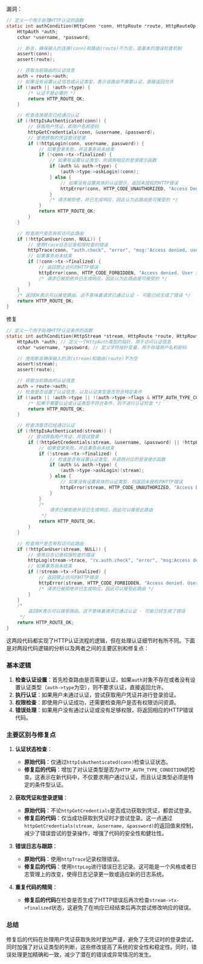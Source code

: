 漏洞：

```c
// 定义一个用于处理HTTP认证的函数
static int authCondition(HttpConn *conn, HttpRoute *route, HttpRouteOp *op) {
    HttpAuth *auth;
    cchar *username, *password;

    // 断言，确保输入的连接(conn)和路由(route)不为空，是基本的错误检查机制
    assert(conn);
    assert(route);

    // 获取当前路由的认证信息
    auth = route->auth;
    // 如果没有设置认证信息或认证类型，表示该路由不需要认证，直接返回允许
    if (!auth || !auth->type) {
        /* 认证不是必需的 */
        return HTTP_ROUTE_OK;
    }

    // 检查连接是否已经通过认证
    if (!httpIsAuthenticated(conn)) {
        // 获取用户凭证，即用户名和密码
        httpGetCredentials(conn, &username, &password);
        // 使用获取的凭证尝试登录
        if (!httpLogin(conn, username, password)) {
            // 如果登录失败，并且事务尚未结束
            if (!conn->tx->finalized) {
                // 如果有设置认证类型，则调用相应的登录提示函数
                if (auth && auth->type) {
                    (auth->type->askLogin)(conn);
                } else {
                    // 如果没有设置具体的认证提示，返回未授权的HTTP错误
                    httpError(conn, HTTP_CODE_UNAUTHORIZED, "Access Denied, login required");
                }
                /* 请求被拒绝，并已生成响应，因此认为此路由是可接受的 */
            }
            return HTTP_ROUTE_OK;
        }
    }

    // 检查用户是否有权访问此路由
    if (!httpCanUser(conn, NULL)) {
        // 使用trace日志记录权限检查的错误
        httpTrace(conn, "auth.check", "error", "msg:'Access denied, user is not authorized for access'");
        // 如果事务尚未结束
        if (!conn->tx->finalized) {
            // 返回禁止访问的HTTP错误
            httpError(conn, HTTP_CODE_FORBIDDEN, "Access denied. User is not authorized for access.");
            /* 请求已被拒绝并已生成响应，因此认为此路由是可接受的 */
        }
    }
    /* 返回OK表示可以接受路由。这不意味着请求已通过认证 - 可能已经生成了错误 */
    return HTTP_ROUTE_OK;
}
```

修复

```c
// 定义一个用于处理HTTP认证条件的函数
static int authCondition(HttpStream *stream, HttpRoute *route, HttpRouteOp *op) {
    HttpAuth *auth; // 定义一个HttpAuth类型的指针，用于访问认证信息
    cchar *username, *password; // 定义字符指针变量，用于存储用户名和密码

    // 使用断言确保输入的流(stream)和路由(route)不为空
    assert(stream);
    assert(route);

    // 获取当前路由的认证信息
    auth = route->auth;
    // 检查是否设置了认证信息，以及认证类型是否符合特定条件
    if (!auth || !auth->type || !(auth->type->flags & HTTP_AUTH_TYPE_CONDITION)) {
        /* 如果不需要认证或认证类型不符合条件，则不进行认证检查 */
        return HTTP_ROUTE_OK;
    }

    // 检查流是否已经通过认证
    if (!httpIsAuthenticated(stream)) {
        // 尝试获取用户凭证，并尝试登录
        if (!httpGetCredentials(stream, &username, &password) || !httpLogin(stream, username, password)) {
            // 如果登录失败，并且事务尚未结束
            if (!stream->tx->finalized) {
                // 检查是否有设置认证类型，并调用对应的登录提示函数
                if (auth && auth->type) {
                    (auth->type->askLogin)(stream);
                } else {
                    // 如果没有设置具体的认证类型，则返回未授权的HTTP错误
                    httpError(stream, HTTP_CODE_UNAUTHORIZED, "Access Denied. Login required");
                }
            }
            /*
                请求已被拒绝并且已生成响应，因此可以接受此路由
             */
            return HTTP_ROUTE_OK;
        }
    }

    // 检查用户是否有权访问此路由
    if (!httpCanUser(stream, NULL)) {
        // 使用日志记录权限检查的错误
        httpLog(stream->trace, "rx.auth.check", "error", "msg:Access denied. User is not authorized for access.");
        // 如果事务尚未结束
        if (!stream->tx->finalized) {
            // 返回禁止访问的HTTP错误
            httpError(stream, HTTP_CODE_FORBIDDEN, "Access denied. User is not authorized for access.");
            /* 请求已被拒绝并已生成响应，因此可以接受此路由 */
        }
    }
    /*
        返回OK表示可以接受路由。这不意味着请求已通过认证 - 可能已经生成了错误
     */
    return HTTP_ROUTE_OK;
}
```

这两段代码都实现了HTTP认证流程的逻辑，但在处理认证细节时有所不同。下面是对两段代码逻辑的分析以及两者之间的主要区别和修复点：

### 基本逻辑
1. **检查认证设置**：首先检查路由是否需要认证，如果`auth`对象不存在或者没有设置认证类型（`auth->type`为空），则不要求认证，直接返回允许。
2. **执行认证**：如果用户未通过认证，尝试获取用户凭证并进行登录验证。
3. **权限检查**：即使用户认证成功，还需要检查用户是否有权限访问资源。
4. **错误处理**：如果用户没有通过认证或没有足够权限，将返回相应的HTTP错误代码。

### 主要区别与修复点
1. **认证状态检查**：
   - **原始代码**：仅通过`httpIsAuthenticated(conn)`检查认证状态。
   - **修复后的代码**：增加了对认证类型是否为`HTTP_AUTH_TYPE_CONDITION`的检查。这表示在新代码中，不仅要求用户通过认证，而且认证类型必须是特定的条件型认证。

2. **获取凭证和登录逻辑**：
   - **原始代码**：不论`httpGetCredentials`是否成功获取到凭证，都尝试登录。
   - **修复后的代码**：仅当成功获取到凭证时才尝试登录。这一点通过`httpGetCredentials(stream, &username, &password)`的返回值来控制，减少了错误尝试的登录操作，增强了代码的安全性和健壮性。

3. **错误日志与跟踪**：
   - **原始代码**：使用`httpTrace`记录权限错误。
   - **修复后的代码**：使用`httpLog`进行错误日志记录。这可能是一个风格或者日志管理上的改变，使得日志记录更一致或适应新的日志系统。

4. **重复代码的精简**：
   - **修复后的代码**在检查是否生成了HTTP错误后再次检查`stream->tx->finalized`状态，这避免了在响应已经结束后再次尝试修改响应的错误。

### 总结
修复后的代码在处理用户凭证获取失败时更加严谨，避免了无凭证时的登录尝试，同时加强了对认证类型的判断，这些修改提高了系统的安全性和稳定性。同时，错误处理更加精确和一致，减少了潜在的错误或异常情况的发生。